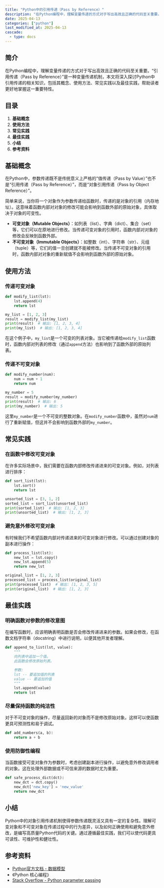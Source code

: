 ```yaml
---
title: "Python中的引用传递（Pass by Reference）"
description: "在Python编程中，理解变量传递的方式对于写出高效且正确的代码至关重要。“引用传递（Pass by Reference）”是一种变量传递机制，本文将深入探讨Python中引用传递的相关知识，包括其概念、使用方法、常见实践以及最佳实践，帮助读者更好地掌握这一重要特性。"
date: 2025-04-13
categories: ["python"]
last_modified_at: 2025-04-13
cascade:
  - type: docs
---
```



## 简介
在Python编程中，理解变量传递的方式对于写出高效且正确的代码至关重要。“引用传递（Pass by Reference）”是一种变量传递机制，本文将深入探讨Python中引用传递的相关知识，包括其概念、使用方法、常见实践以及最佳实践，帮助读者更好地掌握这一重要特性。

<!-- more -->
## 目录
1. **基础概念**
2. **使用方法**
3. **常见实践**
4. **最佳实践**
5. **小结**
6. **参考资料**

## 基础概念
在Python中，参数传递既不是传统意义上严格的“值传递（Pass by Value）”也不是“引用传递（Pass by Reference）”，而是“对象引用传递（Pass by Object Reference）”。

简单来说，当你将一个对象作为参数传递给函数时，传递的是对象的引用（内存地址）。这意味着函数内部对对象的修改可能会影响到函数外部的原始对象，具体取决于对象的可变性。

- **可变对象（Mutable Objects）**：如列表（list）、字典（dict）、集合（set）等，它们可以在原地进行修改。当传递可变对象的引用时，函数内部对对象的修改会反映到函数外部。
- **不可变对象（Immutable Objects）**：如整数（int）、字符串（str）、元组（tuple）等，它们的值一旦创建就不能被修改。当传递不可变对象的引用时，函数内部对对象的重新赋值不会影响到函数外部的原始对象。

## 使用方法

### 传递可变对象
```python
def modify_list(lst):
    lst.append(4)
    return lst

my_list = [1, 2, 3]
result = modify_list(my_list)
print(result)  # 输出: [1, 2, 3, 4]
print(my_list)  # 输出: [1, 2, 3, 4]
```
在这个例子中，`my_list`是一个可变的列表对象。当它被传递给`modify_list`函数时，函数内部对列表的修改（通过`append`方法）也影响到了函数外部的原始列表。

### 传递不可变对象
```python
def modify_number(num):
    num = num + 1
    return num

my_number = 5
result = modify_number(my_number)
print(result)  # 输出: 6
print(my_number)  # 输出: 5
```
这里`my_number`是一个不可变的整数对象。在`modify_number`函数中，虽然对`num`进行了重新赋值，但这并不会影响到函数外部的`my_number`。

## 常见实践

### 在函数中修改可变对象
在许多实际场景中，我们需要在函数内部修改传递进来的可变对象。例如，对列表进行排序：
```python
def sort_list(lst):
    lst.sort()
    return lst

unsorted_list = [3, 1, 2]
sorted_list = sort_list(unsorted_list)
print(sorted_list)  # 输出: [1, 2, 3]
print(unsorted_list)  # 输出: [1, 2, 3]
```

### 避免意外修改可变对象
有时候我们不希望函数内部对传递进来的可变对象进行修改。可以通过创建对象的副本进行操作：
```python
def process_list(lst):
    new_lst = lst.copy()
    new_lst.append(5)
    return new_lst

original_list = [1, 2, 3]
processed_list = process_list(original_list)
print(processed_list)  # 输出: [1, 2, 3, 5]
print(original_list)  # 输出: [1, 2, 3]
```

## 最佳实践

### 明确函数对参数的修改意图
在编写函数时，应该明确表明函数是否会修改传递进来的参数。如果会修改，在函数文档字符串（docstring）中进行说明，以便其他开发者理解。
```python
def append_to_list(lst, value):
    """
    向列表中追加一个值。
    此函数会修改原始列表。

    参数:
    lst -- 要追加值的列表
    value -- 要追加的值
    """
    lst.append(value)
    return lst
```

### 尽量保持函数的纯洁性
对于不可变对象的操作，尽量返回新的对象而不是修改原始对象。这样可以使函数更具可预测性和易于调试。
```python
def add_numbers(a, b):
    return a + b
```

### 使用防御性编程
当函数接受可变对象作为参数时，考虑创建副本进行操作，以避免意外修改调用者的对象。这在处理外部数据或不可信来源的数据时尤为重要。
```python
def safe_process_dict(dct):
    new_dct = dct.copy()
    new_dct['new_key'] = 'new_value'
    return new_dct
```

## 小结
Python中的对象引用传递机制使得参数传递既灵活又具有一定的复杂性。理解可变对象和不可变对象在传递过程中的行为差异，以及如何正确使用和避免意外修改，是编写高质量Python代码的关键。通过遵循最佳实践，我们可以使代码更具可读性、可维护性和健壮性。

## 参考资料
- [Python官方文档 - 数据模型](https://docs.python.org/3/reference/datamodel.html)
- 《Python 核心编程》
- [Stack Overflow - Python parameter passing](https://stackoverflow.com/questions/986006/how-do-i-pass-a-variable-by-reference)